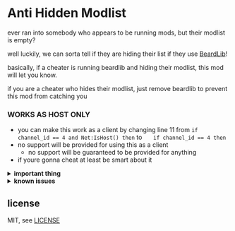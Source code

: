 # Anti Hidden Modlist
ever ran into somebody who appears to be running mods, but their modlist is empty?

well luckily, we can sorta tell if they are hiding their list if they use [BeardLib](https://modworkshop.net/mod/14924)!

basically, if a cheater is running beardlib and hiding their modlist, this mod will let you know.

if you are a cheater who hides their modlist, just remove beardlib to prevent this mod from catching you

### WORKS AS HOST ONLY
* you can make this work as a client by changing line 11 from `if channel_id == 4 and Net:IsHost() then` to `	if channel_id == 4 then`
* no support will be provided for using this as a client
	* no support will be guaranteed to be provided for anything
* if youre gonna cheat at least be smart about it

<details>
  <summary><b>important thing</b></summary>
* there are other better ways of doing this
* this code is awful since this is a proof of concept
* dont use any form of autokick, always manually review before kicking
</details>

<details>
  <summary><b>known issues</b></summary>
* this mod is bad
* sometimes false errors
* this mod is poorly coded
* there is for sure a far better way to do this
* this will not trigger for all players, only those who send beardlib outfit strings which makes basically half the code redundant
* i hate lua
</details>

## license
MIT, see [LICENSE](LICENSE)
